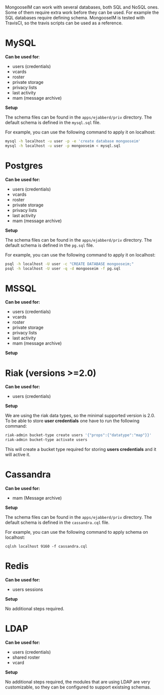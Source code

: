 
MongooseIM can work with several databases, both SQL and NoSQL ones. Some of
them require extra work before they can be used. For example the SQL databases require
defining schema. MongooseIM is tested with TravisCI, so the travis scripts can be used
as a reference.

# MySQL

**Can be used for**:

* users (credentials)
* vcards
* roster
* private storage
* privacy lists
* last activity
* mam (message archive)

**Setup**

The schema files can be found in the `apps/ejabberd/priv` directory. The default
schema is defined in the `mysql.sql` file.

For example, you can use the following command to apply it on localhost:

```bash
mysql -h localhost -u user -p -e 'create database mongooseim'
mysql -h localhost -u user -p mongooseim < mysql.sql
```

# Postgres

**Can be used for:**

* users (credentials)
* vcards
* roster
* private storage
* privacy lists
* last activity
* mam (message archive)

**Setup**

The schema files can be found in the `apps/ejabberd/priv` directory. The default
schema is defined in the `pg.sql` file.

For example, you can use the following command to apply it on localhost:

```bash
psql -h localhost -U user -c "CREATE DATABASE mongooseim;"
psql -h localhost -U user -q -d mongooseim -f pg.sql
```

# MSSQL

**Can be used for:**

* users (credentials)
* vcards
* roster
* private storage
* privacy lists
* last activity
* mam (message archive)

**Setup**

# Riak (versions >=2.0)

**Can be used for:**

* users (credentials)

**Setup**

We are using the riak data types, so the minimal supported version is 2.0. To
be able to store **user credentials** one have to run the following command:

```bash
riak-admin bucket-type create users '{"props":{"datatype":"map"}}'
riak-admin bucket-type activate users
```

This will create a bucket type required for storing **users credentials** and it will
active it.

# Cassandra

**Can be used for:**

* mam (Message archive)

**Setup**

The schema files can be found in the `apps/ejabberd/priv` directory. The default
schema is defined in the `cassandra.cql` file.

For example, you can use the following command to apply schema on localhost:

```
cqlsh localhost 9160 -f cassandra.cql
```

# Redis

**Can be used for:**

* users sessions

**Setup**

No additional steps required.

# LDAP

**Can be used for:**

* users (credentials)
* shared roster
* vcard

**Setup**

No additional steps required, the modules that are using LDAP are very customizable,
so they can be configured to support existsing schemas.


